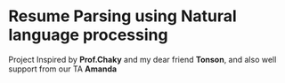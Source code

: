 # Resume Parsing using Natural language processing
Project Inspired by **Prof.Chaky** and my dear friend **Tonson**, and also well support from our TA **Amanda**




